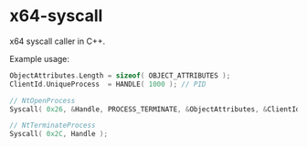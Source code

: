 # x64-syscall
x64 syscall caller in C++.

Example usage:

```cpp
ObjectAttributes.Length = sizeof( OBJECT_ATTRIBUTES );
ClientId.UniqueProcess	= HANDLE( 1000 ); // PID

// NtOpenProcess
Syscall( 0x26, &Handle, PROCESS_TERMINATE, &ObjectAttributes, &ClientId );

// NtTerminateProcess
Syscall( 0x2C, Handle );

```